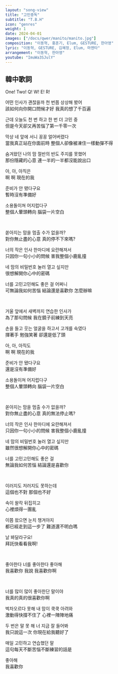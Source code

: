 ```yaml
---
layout: "song-view"
title: "고민중독"
subtitle: "T.B.H"
icon: "genres"
weight: 1
date: 2024-04-01
images: ["/docs/qwer/manito/manito.jpg"]
composition: "이동혁, 홍훈기, Elum, GESTURE, 한아영"
lyric: "이동혁, GESTURE, 김혜정, Elum, 마젠타"
arrangement: "이동혁, 한아영"
youtube: "ImuWa3SJulY"
---
```


## 韓中歌詞

One! Two! Q! W! E! R!  

어떤 인사가 괜찮을까 천 번쯤 상상해 봤어  
該如何向你開口問候才好 我真的想了千百遍  

근데 오늘도 천 번 하고 한 번 더 고민 중  
但是今天卻又再苦惱了第一千零一次  

막상 네 앞에 서니 꽁꽁 얼어버렸다  
當我真正站在你面前時 整個人卻像被凍住一樣動彈不得  

숨겨왔던 나의 맘 절반의 반도 주지를 못했어  
那份隱藏的心意 連一半的一半都沒能說出口  

아, 아, 아직은  
啊 啊 現在的我  

준비가 안 됐다구요  
暫時沒有準備好  

소용돌이쳐 어지럽다구  
整個人暈頭轉向 腦袋一片空白  

<br>

쏟아지는 맘을 멈출 수가 없을까?  
對你無止盡的心意 真的停不下來嗎?  

너의 작은 인사 한마디에 요란해져서  
只因你一句小小的問候 害我整個小鹿亂撞  

네 맘의 비밀번호 눌러 열고 싶지만  
很想解開你心中的密碼  

너를 고민고민해도 좋은 걸 어쩌니  
可無論我如何苦惱 結論還是喜歡你 怎麼辦嘛  

<br>

거울 앞에서 새벽까지 연습한 인사가  
為了那句問候 我在鏡子前練到天亮

손을 들고 웃는 얼굴을 하고서 고개를 숙였다  
揮著手 勉強笑著 卻還是低了頭  

아, 아, 아직도  
啊 啊 現在的我  

준비가 안 됐다구요  
還是沒有準備好  

소용돌이쳐 어지럽다구  
整個人暈頭轉向 腦袋一片空白  

<br>

쏟아지는 맘을 멈출 수가 없을까?  
對你無止盡的心意 真的無法停止嗎?  

너의 작은 인사 한마디에 요란해져서  
只因你一句小小的問候 害我整個小鹿亂撞  

네 맘의 비밀번호 눌러 열고 싶지만  
雖然很想解開你心中的密碼  

너를 고민고민해도 좋은 걸  
無論我如何苦惱 結論還是喜歡你  

<br>

이러지도 저러지도 못하는데  
這個也不對 那個也不好  

속이 왈칵 뒤집히고  
心裡煩得一團亂  

이쯤 왔으면 눈치 챙겨야지  
都已經走到這一步了 難道還不明白嗎  

날 봐달라구요!  
拜託快看看我啊!  

<br>

좋아한다 너를 좋아한다 좋아해  
我喜歡你 我說 我喜歡你啊  

<br>

너를 많이 많이 좋아한단 말이야  
我真的真的很喜歡你啊  

벅차오르다 못해 내 맘이 쿡쿡 아려와  
激動得快撐不住了 心裡一陣陣地痛  

두 번은 말 못 해 너 지금 잘 들어봐  
我只說這一次 你現在給我聽好了  

매일 고민하고 연습했던 말  
這句每天不斷苦惱不斷練習的話是  

좋아해  
我喜歡你  
